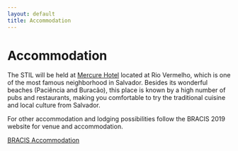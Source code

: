 ```yaml
---
layout: default
title: Accommodation
---
```


# Accommodation

The STIL will be held at [Mercure Hotel](https://www.google.com/maps/place/Mercure+Salvador+Rio+Vermelho+Hotel/@-13.0153468,-38.4862341,18z/data=!3m1!4b1!4m8!3m7!1s0x7ab1fa57070c991:0x9cbb96fe676239f2!5m2!4m1!1i2!8m2!3d-13.0153468!4d-38.4851398?hl=en-US) located at Rio Vermelho, which is one of the most famous neighborhood in Salvador. Besides its wonderful beaches (Paciência and Buracão), this place is known by a high number of pubs and restaurants, making you comfortable to try the traditional cuisine and local culture from Salvador.

For other accommodation and lodging possibilities follow the BRACIS 2019 website for venue and accommodation.

[BRACIS Accommodation](http://www.bracis2019.ufba.br/index.html#location)
